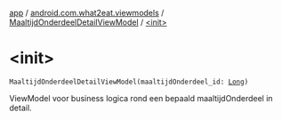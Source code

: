 [app](../../index.md) / [android.com.what2eat.viewmodels](../index.md) / [MaaltijdOnderdeelDetailViewModel](index.md) / [&lt;init&gt;](./-init-.md)

# &lt;init&gt;

`MaaltijdOnderdeelDetailViewModel(maaltijdOnderdeel_id: `[`Long`](https://kotlinlang.org/api/latest/jvm/stdlib/kotlin/-long/index.html)`)`

ViewModel voor business logica rond een bepaald maaltijdOnderdeel in detail.

